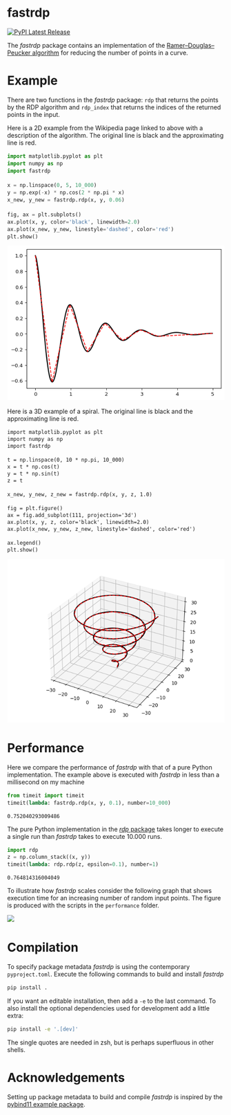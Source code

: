 # fastrdp


<a href="https://pypi.org/project/fastrdp/">
<img src="https://img.shields.io/pypi/v/fastrdp" alt="PyPI Latest Release"/>
</a>

The *fastrdp* package contains an implementation of the
[Ramer–Douglas–Peucker
algorithm](https://en.wikipedia.org/wiki/Ramer%E2%80%93Douglas%E2%80%93Peucker_algorithm)
for reducing the number of points in a curve.

# Example

There are two functions in the *fastrdp* package: `rdp` that returns the
points by the RDP algorithm and `rdp_index` that returns the indices of
the returned points in the input.

Here is a 2D example from the Wikipedia page linked to above with a
description of the algorithm. The original line is black and the
approximating line is red.

``` python
import matplotlib.pyplot as plt
import numpy as np
import fastrdp

x = np.linspace(0, 5, 10_000)
y = np.exp(-x) * np.cos(2 * np.pi * x)
x_new, y_new = fastrdp.rdp(x, y, 0.06)

fig, ax = plt.subplots()
ax.plot(x, y, color='black', linewidth=2.0)
ax.plot(x_new, y_new, linestyle='dashed', color='red')
plt.show()
```

![](README_files/figure-commonmark/cell-2-output-1.png)

Here is a 3D example of a spiral. The original line is black and the
approximating line is red.

```
import matplotlib.pyplot as plt
import numpy as np
import fastrdp

t = np.linspace(0, 10 * np.pi, 10_000)
x = t * np.cos(t)
y = t * np.sin(t)
z = t

x_new, y_new, z_new = fastrdp.rdp(x, y, z, 1.0)

fig = plt.figure()
ax = fig.add_subplot(111, projection='3d')
ax.plot(x, y, z, color='black', linewidth=2.0)
ax.plot(x_new, y_new, z_new, linestyle='dashed', color='red')

ax.legend()
plt.show()
```

![](README_files/figure-commonmark/cell-3-output-1.png)

# Performance

Here we compare the performance of *fastrdp* with that of a pure Python
implementation. The example above is executed with *fastrdp* in less
than a millisecond on my machine

``` python
from timeit import timeit
timeit(lambda: fastrdp.rdp(x, y, 0.1), number=10_000)
```

    0.752040293009486

The pure Python implementation in the [*rdp*
package](https://pypi.org/project/rdp) takes longer to execute a single
run than *fastrdp* takes to execute 10.000 runs.

``` python
import rdp
z = np.column_stack((x, y))
timeit(lambda: rdp.rdp(z, epsilon=0.1), number=1)
```

    0.764814316004049

To illustrate how *fastrdp* scales consider the following graph that
shows execution time for an increasing number of random input points.
The figure is produced with the scripts in the `performance` folder.

![](https://github.com/robertdj/fastrdp/raw/main/README_files/performance.png)

# Compilation

To specify package metadata *fastrdp* is using the contemporary
`pyproject.toml`. Execute the following commands to build and install
*fastrdp*

``` bash
pip install .
```

If you want an editable installation, then add a `-e` to the last
command. To also install the optional dependencies used for development
add a little extra:

``` bash
pip install -e '.[dev]'
```

The single quotes are needed in zsh, but is perhaps superfluous in other
shells.

# Acknowledgements

Setting up package metadata to build and compile *fastrdp* is inspired
by the [pybind11 example
package](https://github.com/pybind/python_example).
